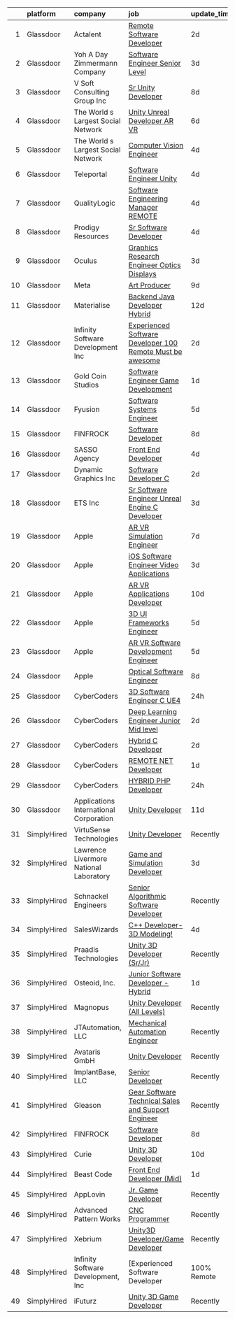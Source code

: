 

|    | platform    | company                                | job                                                                                                                                                                                                                                                                                                                                                                                                                                                                                                                                                                                                                                                                                                                                                                                                                                                                                                                                                                                                                                                                                                                                                                                                                                                                                                                                                                                                                                                                                | update_time   | location                |
|---:|:------------|:---------------------------------------|:-----------------------------------------------------------------------------------------------------------------------------------------------------------------------------------------------------------------------------------------------------------------------------------------------------------------------------------------------------------------------------------------------------------------------------------------------------------------------------------------------------------------------------------------------------------------------------------------------------------------------------------------------------------------------------------------------------------------------------------------------------------------------------------------------------------------------------------------------------------------------------------------------------------------------------------------------------------------------------------------------------------------------------------------------------------------------------------------------------------------------------------------------------------------------------------------------------------------------------------------------------------------------------------------------------------------------------------------------------------------------------------------------------------------------------------------------------------------------------------|:--------------|:------------------------|
|  1 | Glassdoor   | Actalent                               | [Remote Software Developer](https://www.glassdoor.com/partner/jobListing.htm?pos=124&ao=1110586&s=58&guid=00000182bf3022d394351c46015c88cc&src=GD_JOB_AD&t=SR&vt=w&ea=1&cs=1_bae31cdc&cb=1661064979525&jobListingId=1008079572142&cpc=F4EED0218A761C36&jrtk=3-0-1gavj08o8kugr801-1gavj08or23j4000-ab7727b7106da0fb--6NYlbfkN0ChYVx_I3yfZ_JDY3EFoivtqvi_stwnZ_kRt8Dowt_l_d1ydueao4NE-oUleRJ4yhgiyVfrKLhoFKI2RY88HKJwsyk14-QhW44bBdIopbFxo259IEKvUbsZtTQIIWEr44VMK43D2pTyj7OGz8nGiaPGjwz7T9xzSOn265x-kWPYvKPTLremmPR-N-3XGxS8ICZVXL2kESuwuFdZS6CGmmcGosVd8ljuid7ZEKf8POACRtXdGtNf1GaYOqUiMQDwm-S7QiIZFMBZh9Q05cEDELKoti9TyGqW4O86V_2TzCnArDYzrLGvEUGbMYGPglU52ia3PEm3lYmA7OfNis9-Wfa7ujJXIeLvKLOZmEizjiAmb3UWwBGsXATo0nHeJpMfp9tOba0-EDuCfFPm_LNek19Ty2kKGjYroPsAGhvyyhOMFohkjckQgP2J8GZ1cdmKoz9WGzC51dwnW4VHHy4tRFR3EYr_dVI2-z8EVyOv5B93JThcq3TGDGIlTpxigXTqoEupruw8PVm62nh943jWmdDN1PUr7ak5Q40DE5omhlbVGUUTkSsjtlkAezChHwc-FaCvsZR417Df7g8UxlT6naGO4fsIGzarzOGvHJkeFCN1BsIn0sVU53UBot1jVrEznilNJH2-LxaP9Q59xIPQQjcjft5noH58GOyV5fj3MEedZumQ3FZ3bYS7lmGmxB-Jhd5yYcW473CAZIHd28_LbP9BhF0wyH4WZdorCdzfpC5M8sPvssNCYPLTHYI1v1uEVYSzA4tg0YrazGzfPdEkwCjlByJBM_miXki30GKJc0O7K_KDjZkWclb3vQOOcIe_XKN6RpA73J9bH8q-WABj6DEq9-vrtxBoyM0-60sBXyr6pBXuuM_oDGni7YcLle8CiBijjdURQ3S8vBYG9mfTm9BVxeg2ABzedfXLwPJvircSZRIRCwPnRz0c-u9r1dq2FQBxPWNAqms5CQGsWiEy2Pq6UNzzjtRLrB0%3D)                                                                                                                 | 2d            | Arlington, VA           |
|  2 | Glassdoor   | Yoh  A Day   Zimmermann Company        | [Software Engineer   Senior Level](https://www.glassdoor.com/partner/jobListing.htm?pos=130&ao=1110586&s=58&guid=00000182bf3022d394351c46015c88cc&src=GD_JOB_AD&t=SR&vt=w&ea=1&cs=1_8b71a4e0&cb=1661064979525&jobListingId=1008076404133&cpc=BAB9AA3F436D8911&jrtk=3-0-1gavj08o8kugr801-1gavj08or23j4000-4efa5519357b4d2e--6NYlbfkN0Ae6Qmv8rNb3d5rEsMPL_plhvilYeiJERi7JqghURwQ9bq2mHgMGRGP2iYP1nqVQ_AjShr3JGn9HkZ6wV7UwSgTzdiuvyjShPUsCCzIJQr04_VzsTtrzDPvPeiQmm0ye1WEOif2S5wcrhVOg-DQppf01PPqD0lypB_pvnQN0lN5_pm7vk7X2FMm49-Z2uzW6cLaGNdEnzxHKOi0xTTCv-yFol-E99yxAy2BTNmxl4EMgnPMijhjpCwFJh3v-xFZ816K_lksmVVYAZHNGLPE3hnDe8sSgVMeR7BVIFnJhJoWUpWIuQi6wQCvy3m55c6MaGNNSNbySN5aaGr4oHyk0c8Yb3JWBkVxcrYCzcKof7lW0JtdRgQY4GELKpJabIAHj4vGwjUk-r1QxaHb2JMrj7JYU_n8H5U8okNT5JaSY0bmRfhIwBmvJTytNA8ck-4Qs66NRz3Q4vbgn-YCPNttRvXP2oturNewIC1nK-EAAkqPIQ%3D%3D)                                                                                                                                                                                                                                                                                                                                                                                                                                                                                                                                                                                                                            | 3d            | San Diego, CA           |
|  3 | Glassdoor   | V Soft Consulting Group  Inc           | [Sr  Unity Developer](https://www.glassdoor.com/partner/jobListing.htm?pos=126&ao=1110586&s=58&guid=00000182bf3022d394351c46015c88cc&src=GD_JOB_AD&t=SR&vt=w&ea=1&cs=1_1a8cc4ec&cb=1661064979525&jobListingId=1008068603998&cpc=334ABAF5D42DC775&jrtk=3-0-1gavj08o8kugr801-1gavj08or23j4000-85917aa00f3f2bf4--6NYlbfkN0D9RE-Si7ybiUgDiZLiiQYmpNk9Vbzm2gLbPAQW_p1zE3jUynzuC9mQeE4jvLF4MlS_eJoYiclQZfDV-8rxK7trz0mZrVCipmJf43BA5vmJuJ51QVrW8c5Pq5asY-JkCxJNrAJGuchCa72LGsh8Ez14KRADh-U9shACdi1d1HxV10TD-5y22u9g1zIQi8Zr6lhTj5OnaeIWCOS7TsggyDr_zYx8fQ6eRqhlvX35IZuk9jaab2jEnyJPA-kbCx56aQ2ah-WXKKgD0fqh7Ocq7-wfF5Fp1UiEGNQAV-TCbblFFS1dZhCamzwzrB7yVMXOnJJc9-C4c1yGJ0huaXh38mbYU8RICdcZwcZESVav389ZFvk_D6bx8Qvu7nM_ja8JwQsgE4-W8v3OUeYWCTTTK6xyE2xG_yjl84gK16WvrcaCy36Jer2cHqBX5VpaEGSU0bBsG-tt0rU7kd8NW8F1I8YZOQw_KNezLPiKs5YKBjYnPRwJqhl6TqxP8zQM4ZmS8TQ%3D)                                                                                                                                                                                                                                                                                                                                                                                                                                                                                                                                                                                                                       | 8d            | Louisville, KY          |
|  4 | Glassdoor   | The World s Largest Social Network     | [Unity Unreal Developer  AR VR ](https://www.glassdoor.com/partner/jobListing.htm?pos=121&ao=1110586&s=58&guid=00000182bf3022d394351c46015c88cc&src=GD_JOB_AD&t=SR&vt=w&ea=1&cs=1_ce764323&cb=1661064979524&jobListingId=1008071050775&cpc=3DB599BF2F4828F0&jrtk=3-0-1gavj08o8kugr801-1gavj08or23j4000-9f5628d9cfebf43d--6NYlbfkN0DSgjPPcnEdvoK3uuxfISLALE6pB1FR7YSHOr_tSg5_QGIhoz_2VqUepdcKLBLI_zSqSDsEJmP93KJyLow8fDRmDK97hPZUxVdRhY-RLzI6mplnG6kSbsrJNsU5J8SjuffQnYSaMvAlm31fMrPRABnGmUCUYZHZPacmbq2u4wbqlNmS-Yw8yCi6JPuhHms2apX4s2j5ZQ29FvFBD4G9bKahaB5MuUUOo5-kS-Rf9i3AphHg_9jl31kWSDLzkEML2WQERGrcgNpJSaXJ4hwp_MApFMUTu4aPwDr_KH8yWk6t1e31btmPtFRKZhpxyCsTHaAoKqcvOqiGkdsFTZ7cc9Sm9M9QoDy8MixaKdi5BzepJPkvotj-hJ2KAKZY4IeWXgYwQR-OqeQvMc8dvqTQD0mz_d5hY8-jySBwkGTTKOQIE3F4aVsroM621WyE9ygLMWIrdTho-fGl6mdMsT3csID7_NJ0-Vygjcq8SMDRF-V-OQVwt8HiHSdFk-4bsagtxy6SfI8BDaR5DGRMJvRgE73ZG5kZZ699pFj7UDucmnv69Qbz89q5W1CaqrTWCdHJUsiA_nY7_2HirnI37eE80KiO)                                                                                                                                                                                                                                                                                                                                                                                                                                                                                                                          | 6d            | Sausalito, CA           |
|  5 | Glassdoor   | The World s Largest Social Network     | [Computer Vision Engineer](https://www.glassdoor.com/partner/jobListing.htm?pos=119&ao=1110586&s=58&guid=00000182bf3022d394351c46015c88cc&src=GD_JOB_AD&t=SR&vt=w&ea=1&cs=1_1d88ebe8&cb=1661064979524&jobListingId=1008075260622&cpc=14D5209370AEC984&jrtk=3-0-1gavj08o8kugr801-1gavj08or23j4000-35c8dcc64f80e154--6NYlbfkN0DSgjPPcnEdvoK3uuxfISLALE6pB1FR7YSHOr_tSg5_QGIhoz_2VqUepdcKLBLI_zT-ByUZ7jUfNzxKmhUpoUNX_46a0P5eSJtFIKqmBxE2EUZWXuXIw_QgpOkukgLUflKYrCxeIMOLksSSMqbnyASmenJYhoRn4pFp-hnkcwA5_yroqHfnV4cYZbdKKkv2xa-x8Zd_QLbO29eGun-aY7LwlDaqc-jPnl3gt1ZgD76cMRYWpsy8DLDQP-zZ_ZmyTUnUPBREOAaUxy0HyhAmQmZ3S6DIbgRlUcrLdc3aKyli-K2UcsXbOrepTBTgdqjlPU--EEb_BD9Vg4b86TX4v7tieDtK7x-ODplK27na8koVK9bNtuZJeG8JKSIEvv-fOkn0173n69MDmSwQ59RiSOKBxNVxKB1XTQDL0vqNbVlmGFS4XqfQ3nYTcris_bMhBW_LuP2fyoGNirUMF_AYUuZ_Nk3eDSukWHQ5Xwgy7AZWh-Vre2OeQRHiDRYOj6ryx2n-_m-l_W_pUF8UKWTIEOma02LZ-3a2fFRfqNNB9ox5K1AOhHTy0eILoSjuKXgE9rk3HiAJv2BvhtW7hUsXAfQ_Z40yt3T-OaU%3D)                                                                                                                                                                                                                                                                                                                                                                                                                                                                                                                  | 4d            | San Diego, CA           |
|  6 | Glassdoor   | Teleportal                             | [Software Engineer   Unity](https://www.glassdoor.com/partner/jobListing.htm?pos=111&ao=1110586&s=58&guid=00000182bf3022d394351c46015c88cc&src=GD_JOB_AD&t=SR&vt=w&ea=1&cs=1_2592fc87&cb=1661064979523&jobListingId=1008075046577&cpc=21001CD36CB5FE0E&jrtk=3-0-1gavj08o8kugr801-1gavj08or23j4000-a2586b8f60e5c255--6NYlbfkN0AntC0C-TCVph3zu4OMPCfnQ-MMa4QglcNogR1ub3Tc_pVtaDijIQNGqjZUjoXo2yKwu64KD8-YtFIR2I8kkqCbL07rpeOqxyEMXIKB1ZwOfsl0Q6IfIhQNenE7zHvKHruNGpl76kDxluITjcBqrRgn64vIx2FQD8vXwu5Xm23Gx3RzCIfCAb9mVGdhDJfdG4FJEMqyv1LF9nPCvaFTSJkcg2TxVVjZOu4AaG-6ldty7K1X-FKN8ZIfzUij2Lmc5hgmeMgvDwj5b3pmcI0GQ8lYSo022Xwgg9ZyvIC96ZJYc-diA8miMKYD_NYyyHD25d6jpVLb4zkgqp2LVbAXH2cP-H7knLprnPsy-s4esGcZW8k8YlF-MBlSVLNX-wC6qWz21fbdDXv6x0jG39TaQspMQc4pYX969uOscgm3NVId_u7zPTNRhXgQmv9Y02AmRsfVcCY1d29__RmYiOZ-XWXn4Bo4MXfnsc6dtBFdprO5CYq8ef0qjRhO5cw9vLzAcSUa8L4OXgu-3g%3D%3D)                                                                                                                                                                                                                                                                                                                                                                                                                                                                                                                                                                                                   | 4d            | Culver City, CA         |
|  7 | Glassdoor   | QualityLogic                           | [Software Engineering Manager REMOTE](https://www.glassdoor.com/partner/jobListing.htm?pos=109&ao=1110586&s=58&guid=00000182bf3022d394351c46015c88cc&src=GD_JOB_AD&t=SR&vt=w&ea=1&cs=1_0b0db0cc&cb=1661064979522&jobListingId=1008073824667&cpc=10100C7693495614&jrtk=3-0-1gavj08o8kugr801-1gavj08or23j4000-795e608e30adb745--6NYlbfkN0BfCVyGhJxQhQGQE8P30JU6-n5_jcSKbz7MAfWG2cdpnhs4LI7VSGEDl4AuAd2u1ba6yxZBg-MnV4VG0Z-YyW9bFB6tUFEAG8aWiq49re7C8bR3kt3W526vugmjUzwtbf_wr5SxVZ0aPVGe_7hyTO7C_q_CPaWjtRtZTVfGj6cM_83jEF1o8GGf9CJakkdWCiwFdE9wnjNrvNhfTUACByMBHq-QqPGQwPfFiN9_H4VueqXCBIY3LCQI7r3GQAO6yNOUKaUmRmk79uIA6yFDJioskeXY5KA4lWVKm1fPrkFy0wXMaIgW7HKLGozIbUpE_m3hkfT1KaE_O9VY2oc5Pr2nqD2atyAFV6ZSjErGhu1Rt7iKu3vTo5RedMpKtnU4dctl4Pn-230Lumt_EdnREsH8u0XhEkg20i04wR5mf7o9HvVDH6Yg16Wk1zzclw_5rdZg9ZgrnS6pAyuaN4to1JuH-WsckvAki3SAVXHG16mZcM1MAFlr7D-LLNfsEIIXC5Bjp9U6J3KfNOXlWJpqWy6W)                                                                                                                                                                                                                                                                                                                                                                                                                                                                                                                                                                                     | 4d            | Remote                  |
|  8 | Glassdoor   | Prodigy Resources                      | [Sr  Software Developer](https://www.glassdoor.com/partner/jobListing.htm?pos=107&ao=1110586&s=58&guid=00000182bf3022d394351c46015c88cc&src=GD_JOB_AD&t=SR&vt=w&ea=1&cs=1_b4af7732&cb=1661064979522&jobListingId=1008073502263&cpc=55FC80EBF760BBE8&jrtk=3-0-1gavj08o8kugr801-1gavj08or23j4000-404555c049bc27ec--6NYlbfkN0A2ztIwgPcC5sUL1oQzLFCSvVVkIkslVOnYdQ0mpSfPA6NpMWu6Kno4nnrYB-fWKcufpT5xOxPe2qCsSX5um4scelRw14WwX33UYcL6KO34QeC8INwRzUAPtwFkNlVpOdX4f4P1DQp2fZ-UJ251JBajJ815MIKFs7XVquBdwSk1fsH67WzqITEoiy4zNby8cns9lUPpSa-21M1u2Jb0I7tHwVES9gKiqcSw2UjZdlCt5JUGl-8SND-7PRsXJsX94ByncrQ5uFmWyfql1H0LiOzmFrSC9eV_KyYfMXezli7dy1npy3QNowxVPZtv4-brJqox_XowLzP12_sub4q4F_TFHwYBbsW5QfHcawh7flVHIYGLU8qg7R7DeYtYFFSXADzIbhu7lXAzpxfQY_ClH1pUqq8yfFVnrRO5NWkrf5pCLMfV9HhQrShEBXdV8ia43avWoFLWW16_p_iFWjjEjiztHMToli7PCvWa36Ej1MNbngX6011UC8OxQVIaTmaFRsWbDT1jVA6j1Q%3D%3D)                                                                                                                                                                                                                                                                                                                                                                                                                                                                                                                                                                                                      | 4d            | Remote                  |
|  9 | Glassdoor   | Oculus                                 | [Graphics Research Engineer   Optics   Displays](https://www.glassdoor.com/partner/jobListing.htm?pos=116&ao=1110586&s=58&guid=00000182bf3022d394351c46015c88cc&src=GD_JOB_AD&t=SR&vt=w&cs=1_d6839c4f&cb=1661064979523&jobListingId=1008077457927&cpc=C891152315FA1AD8&jrtk=3-0-1gavj08o8kugr801-1gavj08or23j4000-ef44fb719727a8bc--6NYlbfkN0DYl4UJW4r1Vl7FEn6T9F-rD9lpC-0oMJVSiWjK_MGUd8e8cHXcpv6KPyjLHZEfqkXGgj9g3yMP8WBskLw8Z33akGOFyRhnVvFUcab6l4hdzH_rbNwh_JgEQd7Civ74f2U5AHnFCbn-WchGtEeP2VCWodfz_h3UWLVa38femHmi7XXVvL8zU76LUIBe236O9d6Q61IIbkKHA60fzVE-9XipgqptjbxSNpcTUwk8zR2HWBSQIuDSRNrR1pAl_KkYOjtyYdBmp1wgCfonCz82eRXkAPbj2qF1H8y2JdImstYUOeDHZ0vg2J6AZb5rQBagOPTE6YpbgertA-5VD7BtagtezZTVOqHlIUuNQS7yin_Y-NuBxLYlaxXZwos78LqM3d1wgeQpwxW8pPMS1n7fIgDY4Eyz3Rx5AWuM-MGgNpLEW1abwWGFK96XHkmtnlsFjnSr4Tzse5TnOs0w8I21wtdOUQrvLRjGn8qYtsaPG07r-dflfg0dCeLcUzTl_TTaQn9mADtyrhenJBaUyLE3tAMna0zBTeC1VP2bZk9J99-SIzMvGKOz5r8qLizte_c0mIp6SuOW-qqQed8PATRzI8hBQXMOKJhpGmKjki7ocNrxu4i-YqDR-2WCpQD53YBZdlYv53vd6gOG8QqDSFEyxnf9NShTQ7aqCf5xDvauRcnKuAF89cjxpDARg1lRX_uLizcQ2dsuL5UvpyVIHiD2ZNYG5QFbKz6e-dVTTXzt6xZ-VKFcecP-Jhtu-XBY9kF5wQb-HrBth4nFyvcdokD0L-5D3T71XnzRD5gXtyt6BSN5IF50YS8YYV747Ls6NpxqahspD0cYzDPy0lFbN5qSgd5WeBlJJ8lIl_iJIMHqZuGqGl3U6fC9fD0pYC4S1UW7Q16viU1rn8jwgxOrh8mS6AErg8V5x-bmt2mikspO_chS4-hWMjB4HKomVow2Gygq4XzNKXc3TJde_bLd3Wzpx_5edhhdzNP9vrpyAipDHsbAojBC8WQw5vcS6coMjaJsVK7MAOn9iBYrEPRj8iX28SDumGTa_wKyCIfdpJNj8O_umJ6987ymdHILQzq5p9bf-vA%3D) | 3d            | Burlingame, CA          |
| 10 | Glassdoor   | Meta                                   | [Art Producer](https://www.glassdoor.com/partner/jobListing.htm?pos=114&ao=1110586&s=58&guid=00000182bf3022d394351c46015c88cc&src=GD_JOB_AD&t=SR&vt=w&cs=1_a741a637&cb=1661064979523&jobListingId=1008066993499&cpc=C891152315FA1AD8&jrtk=3-0-1gavj08o8kugr801-1gavj08or23j4000-5293d12ed70ecd43--6NYlbfkN0DYl4UJW4r1Vl7FEn6T9F-rD9lpC-0oMJVSiWjK_MGUd8e8cHXcpv6KPyjLHZEfqkUe-DEG5DLncYtxj5Ng2P1MdxZ6we5-b-TxXXxT4p3WfuMOS6eeo2YYiu3Ya7-YBN8W9Vb8XxYk-hurzohN33Mfeiwcm9KoinKFNpS_ywbpJrmciguyW-2E5ACJSwZacq3SCzRNbeuqEza3uxKfyDYzxZJlvv1RT4HkdWWeDQQW-2MwrYgVX7YcCCBLFw6fh5qXpj6VrbEHGDgYexJ4WczqjIBFNJ_ORMkfkHPfihq-_pcLA9Pl3xkPN6uwdTHXUwoPn3ijX8TJt9iNtMhGvKpay-WDa4POSei_QlfaxY14hJXBmvnaWrw5N864Y-GOONZhk3KG6eKHir8QMu8bp_mNbd5NmrTaFV1w4gQ_BD3x7x6nm198m1TPpXTBqAg0xe_-CyOPGbuccX-l6e4u2iEm7IkZ6_-K-pVl9350Y2JJuijycd7kJMjYsb_6rphPNnrBMaRptN5WJTW37hV7P5eXjvfm9x1olw-qG1HyDPtBBpf1hxKXpZB8Y_CFyV90cRfKiolqq9yupmDipiH-yeYLrg9yJcgeK0i_CQYZX2WoORJ00wofofsPECNUBD9-W2H0XFqysQwgoPmlZBlOxfmmTnl7xIoPl3tv7tE-bPkqMuKlgINx__4c23wQM1gjIxlpOB2KeulNkKOL2WnjXlXcE8vC1nhBqkJ1nIU7amDbVY_jMNvAcbJqzL5QhZFR6_MRhkLnKIbHVMaghXKLruraVwFhb7wda8cg9rck3-0rz9h7nGOHUYi5epV9KCzoiDlrgiAoP1RABUtGNZNbwVISn8Jmhfg_-qXywLqXuj70ImA3bkVxVZpwMzdC7wKMCNH3B_K4trSfbQnFEUlv7T515o-vQEz3U5zKR2Vzly-57mlE0_CWqYEFWKgqAGZDgoLZilI8JETOd5OVndyKjnDxs8DK6kgk1xxK1srSs4EO9KSznKmNFci5CbFwf9UY2RgliFPcTa1KB-BoUEkI1_sR8D7Vn5zU_U4pJUHMasyKWGPHbh8IzVb8LXqG5akyVow%3D)                                   | 9d            | Remote                  |
| 11 | Glassdoor   | Materialise                            | [Backend Java Developer  Hybrid ](https://www.glassdoor.com/partner/jobListing.htm?pos=110&ao=1110586&s=58&guid=00000182bf3022d394351c46015c88cc&src=GD_JOB_AD&t=SR&vt=w&ea=1&cs=1_2dd3cf57&cb=1661064979523&jobListingId=1008060191035&cpc=9C4F014304452074&jrtk=3-0-1gavj08o8kugr801-1gavj08or23j4000-25a555be29c04fc0--6NYlbfkN0BL1DyQYBK1tHwoBciZhChALBxjrhsy8rFgUIA85pUFUSZki7QCCX0KJLaFpFJ2Q23d91XYlj3wSTqJgMzCAA4R0q02pi8EZthuGaOE98cAatQatR9sEcZS6OEIBuRB-qqoBo3FaljF8vNVaSGmj2GUhqBdRbuuyCHTZBvYckBZ2Xj1RaHOlSI1rmRD1jeJOP59ijSfHHNvqtQ5GqN7DD3kpuZd9R30kCucJWnuGKR74Q8U6RMZLsthafr6vD2zBSCLP-0C0EGso9CV11FbJU3dky6CajJxCdkvpL5x834sB8cSITE5LtkNZ3FDjw17egjO_Cb0WZnOcCBLou7Ft0dalie7VuSrqg_WNSieVaVDll3EmIZRwEPsKlcb7NBXDR1iP7W16zto_J2FE-dzxW0g1oEwZS_TR_1Xv-SvB_ZanqBcPBmHezTPSgOyE148HPodDShT1GDBiTb8R3tVUfocYsyYZ8DuYOjNOX00L9UMPSGX07KoL8iNV3piZSf4iNtEhecSaIleAg%3D%3D)                                                                                                                                                                                                                                                                                                                                                                                                                                                                                                                                                                                             | 12d           | Princeton, NJ           |
| 12 | Glassdoor   | Infinity Software Development  Inc     | [Experienced Software Developer 100  Remote Must be awesome ](https://www.glassdoor.com/partner/jobListing.htm?pos=105&ao=1110586&s=58&guid=00000182bf3022d394351c46015c88cc&src=GD_JOB_AD&t=SR&vt=w&ea=1&cs=1_09760502&cb=1661064979521&jobListingId=1008079232744&cpc=1D891ED3EFC3904E&jrtk=3-0-1gavj08o8kugr801-1gavj08or23j4000-5fa40adff6193c64--6NYlbfkN0DXKDYI_yepg0NlIxbNRNpLYk6-xAUlLi5O8UrMeMQSh3Wq0t981edbYyW-ZNcQ8xfYh9O3z8enyTWWts7VBMJzpcJekup1b0uObU-NA2xYn_v7-vK8i9qGdN0yqfZMEH-Ys10XEfjrK5LGNlPRXjzIlRk5tCPSNSzxPnoc4a0j6XCGLA278iGM2edNSFKuSdM_biT9ERPKYi70Ndhc28zDe1cIrKYcMhbsCyUtNanEAvW0XzrGcew-l4S1fYRaVPU12ai8QY2VnL2Ez9rdfSBypI4ZV3VHnicDiOoRiPAfDFG_0nUiHwkm42frxD3JGpnB0Cki3R5pvZfkGWBD6hZPi2e503bfKEug-AK3WrZUMsrYNdAeeaqnWIwSOKd4xYGYe2iA3pNqLQwd_UWFH1avgZ3AvUrORXMlNlqHverZCHWH0byU97wOr5uQodjxvM6OY7PMHdOd1F6RJsGZYYv85ACQ7UyT6ytLn7EAvG1DcTiFhkVAL2wW_PwpOPET0nonjgT1ZiZDuA%3D%3D)                                                                                                                                                                                                                                                                                                                                                                                                                                                                                                                                                                 | 2d            | Remote                  |
| 13 | Glassdoor   | Gold Coin Studios                      | [Software Engineer   Game Development](https://www.glassdoor.com/partner/jobListing.htm?pos=106&ao=1110586&s=58&guid=00000182bf3022d394351c46015c88cc&src=GD_JOB_AD&t=SR&vt=w&ea=1&cs=1_90a2b3c6&cb=1661064979521&jobListingId=1008081794820&cpc=67D5E609A3B8C355&jrtk=3-0-1gavj08o8kugr801-1gavj08or23j4000-c3add2d81f778701--6NYlbfkN0ACu_hgM4mYOpGjE6TXudS1eLEYdlotK5aSiNrSIRlNjkkh_z-L-is4YmSHzw4gYB8qtBQ4LLi2AOepvIr4wHWBTD5mVJAkMV9CtW-lItY6sc7I1gJ9f-McM4d0c8vWNmv97wWUB8oe2deFet6sp7njb9aLIbz2P0SRRyWea22VaU5J2NoHccQSvwbKhbs0ok8mTYN4628f9XJtUCVkKIVKVD4RDWlTcVaCQwKWSYVuRnsR3QFKNGt3wxXo4Lb0cySmrO4FO-1T3uC4OXXH05zxpVupEWQVArsyAkNMIpuNeBndaM_d5C917rYW8ygeghGThrIiYA4i0utVYA8OmSbj4t7Uy-MPBjjJKSV5wBe5-84rY5TfrbEu3G3hTQ1xKweW6ACPDM1gF4_1CxaocBT_lxmyfTI6jbWjjDMn-hYxgtmsvQJiZfG8b2kM3A2nrTVRRJ5gb0BG8L2qaRMBFLI4D_RzQhZMXu42fldJ96NwDql7A5kUjn-iIzZg3eVUoJig2OC6KZLajw%3D%3D)                                                                                                                                                                                                                                                                                                                                                                                                                                                                                                                                                                                        | 1d            | Reno, NV                |
| 14 | Glassdoor   | Fyusion                                | [Software Systems Engineer](https://www.glassdoor.com/partner/jobListing.htm?pos=103&ao=1110586&s=58&guid=00000182bf3022d394351c46015c88cc&src=GD_JOB_AD&t=SR&vt=w&ea=1&cs=1_63084ace&cb=1661064979521&jobListingId=1008071915846&cpc=0AD9CBC11EB69ADD&jrtk=3-0-1gavj08o8kugr801-1gavj08or23j4000-48f2af892763c95b--6NYlbfkN0Csp2FiL39GNDK73G_P0QPFfpF5BZ9v6YHigctqHQ2M13e0PZR75kkz_4IhkFSftQ4reePSzqe3GJ8jirgFVa9wK2RF4ChlL7u0wJIsoRwJMl0CvF2395U0DCPdSyhyedED1AHsGxi2SGR-xCbYqaqPjJf2H-AIY6Ackim0peh-ke9Ob_nuwX2Pbioe1YUDV6bwz2qOIEgMAja-vFXwd_DEvmk7eGrGQdVwPtPrOCl0flENH-KNtD4-q42jewrny6qBo03pMmf9G9M6eC29vx1IU273fNkTs42H2OyeDznVwFPKs_w1dc-waJOXNLNcniN2hY1J5HnJDC3JWcw724ZtUJcdqei7t8WtbAjHu9PibEaD1xqr9xVMTaG3ycFX5B_RcuAl-sN31tIKAWs4_F0PXSmL4f_OC5vE1pb3up49jm3aM2_blfNzDY-X9xChN-Toha1aOkNapjPa8_RNkBsni7JidwDlhh_2Dbz71inG26Qkrx_H4Z4CdKNWQ6fiVMDJ5C5NTNdV1Q%3D%3D)                                                                                                                                                                                                                                                                                                                                                                                                                                                                                                                                                                                                   | 5d            | San Francisco, CA       |
| 15 | Glassdoor   | FINFROCK                               | [Software Developer](https://www.glassdoor.com/partner/jobListing.htm?pos=101&ao=1110586&s=58&guid=00000182bf3022d394351c46015c88cc&src=GD_JOB_AD&t=SR&vt=w&ea=1&cs=1_14859162&cb=1661064979521&jobListingId=1008068417466&cpc=7C4254ED5020F855&jrtk=3-0-1gavj08o8kugr801-1gavj08or23j4000-0910969e98328d17--6NYlbfkN0C3s6SQssVyjM0TBjXC5cY90NsFTu6k7iXDnyh6Xjam_XRXsCqThxlI8Cv2kIeznDBVQkBy_bmiackllL0mRxdBja76WxcV4k0SMYXzPpY3I0Y9vO5UVWnOzXjsNhbr3YMQ8ZRQNHOx5CpdRCSLRySE4x9ZfNjbHoeUaNwQavKyee8wxD_nMTHJLcjP25jHiIixM3D4CMbfiS5GnRfWQB9o-pB1z8vbpOVyFXFTEC3yySjrVOa_1WOOE-BJSvVATdbNzUZ_cL705bcm7JVFjPTjronrJwgsnGgvtjeby51sd5mNp3YHo-i6ZV8glIr9-a2rf9_kTzSMhRTSvjkVo6F7WqW-TzdfiZsQXq9sbtXAp1B7GtRsaQLCF-s-Ymhj9cP8syLQ7syjto-aiRuWiWse8ve4IffkoZkf9FgJqxUM0t3OgNvuo_uuPX1zesoccpTUuF0YdmgLyKOE6CGYzATfc7C7-2tpNg2I4qeOMaUxo9s7zaXoNILm-v_UyfmF1Mk%3D)                                                                                                                                                                                                                                                                                                                                                                                                                                                                                                                                                                                                                        | 8d            | Apopka, FL              |
| 16 | Glassdoor   | SASSO Agency                           | [Front End Developer](https://www.glassdoor.com/partner/jobListing.htm?pos=108&ao=1110586&s=58&guid=00000182bf3022d394351c46015c88cc&src=GD_JOB_AD&t=SR&vt=w&cs=1_9625c5c7&cb=1661064979522&jobListingId=1008073896575&cpc=C4A69CCDBB3B9599&jrtk=3-0-1gavj08o8kugr801-1gavj08or23j4000-34292c2698b34dd7--6NYlbfkN0C_Trxy-ZqughH1JRyqNjrElYiQGaKhfd0eYY4e43qsGRNGMDs7g8-XKABpk5d_E8GiRUVAa7u4j6c0nPxrK-TWhA8X9OGgURgwMagSesS8d24-UtxDuZIrPQGhD2ufYvdMCfxYXWMgivFasQ_Xg2vDuzawDeJyZqKE3jMpuG8BAUa9ctcT7ji03AVvOHJIm5OUBc2QYJscbzgcPfR7kpyNP77p77yQQdNXITm8nNbH3tnpzM_QLSXYlVBckL3s-WXVuQ1pvU3gKL093iUL-RFo_Ks1tpSyVT2smEVRPZ8QnhpISIwtiMmj4ctXYqkwr0xHbM7QQbeWiUjdyXPncf8zgHiVy5_iF9WnSOi9muQhO3UpOOXWSlaKDNdnduJSs0QXrazo_x5sBzJZ06RlKu1Hz8aCdZS2oBIGb0CsHr2R1q7IpbTN1QIDUZYWc6ensQfFmTNIYVZjY07ZQ23p8ZaudyS17gOMIFpW228evBL_E4O_zSiDRia1ff1BXQJ0PeAvMJhqQYHAnQ%3D%3D)                                                                                                                                                                                                                                                                                                                                                                                                                                                                                                                                                                                                              | 4d            | Remote                  |
| 17 | Glassdoor   | Dynamic Graphics  Inc                  | [Software Developer C  ](https://www.glassdoor.com/partner/jobListing.htm?pos=104&ao=1110586&s=58&guid=00000182bf3022d394351c46015c88cc&src=GD_JOB_AD&t=SR&vt=w&ea=1&cs=1_df9ca6bd&cb=1661064979521&jobListingId=1008078606604&cpc=5FEB1BEB8E14EF52&jrtk=3-0-1gavj08o8kugr801-1gavj08or23j4000-cd8dcf9ddabd91e3--6NYlbfkN0C2SVAOpOeIWQkPp9EeCSLxTLheLRty2uanDx8E9nXZ3ugs5iy68cHFy998k-4O54xf_i3ccf05BMCd7rMYUhOjTJp_7Qwj2scAgnywGroQEARVEBTqbiDxz2nuyth-NoAdXFrnDMGWXdqq0EePdUqN-LYed1fpBdUtEsrKVxWWDS0ylLF_t80tfPeHruVBQcMY9Xn1rJwvGSwKwm0oeOXO-WvihUQlSH4b1ZnDTZp2N4QgRfMoxXrz-x3GGM1AYWOeu0EmmSbBkLJr6JdkXOoWsX9BB99feIRiTvWozHiCJ6FFGPyHYTz3q2uDl7DQgid4ikckVSyrIKChyxG6SJsKBP4305ucDXk_GBj7n7AgFfdLQKEt7rvTVb4BdlXowsqxNGpeudHOQ6LhSMC50__zuDlGriWeooKf0ODWBrjT6zxjZeNYKb_AyfToNBXLidj7DtMayQEAbcWiSBoDgfI3cx7AIKS3FFtN5C2adZyeO27Lo9_Xvo3yjioZNAA0jFo%3D)                                                                                                                                                                                                                                                                                                                                                                                                                                                                                                                                                                                                                    | 2d            | Remote                  |
| 18 | Glassdoor   | ETS  Inc                               | [Sr  Software Engineer   Unreal Engine   C   Developer](https://www.glassdoor.com/partner/jobListing.htm?pos=112&ao=1110586&s=58&guid=00000182bf3022d394351c46015c88cc&src=GD_JOB_AD&t=SR&vt=w&ea=1&cs=1_9acd8cdc&cb=1661064979523&jobListingId=1008076526481&cpc=5B877AD962FD223B&jrtk=3-0-1gavj08o8kugr801-1gavj08or23j4000-bbf0eb7b3e9377e3--6NYlbfkN0CdNy9g2aZANdx64tcJyvWC4Dh9hlXtf0GcMh6TvyMiE6AIPqQPqecK_sZn2J-LffgSo7ctgry6v4dXyDHO80Qn1FJ58EOyEHMZxqQarSSQnF9REy9be9Z4Olizzju9BIDTX8b2W8Ho2K5yQIjVIKBFfJXWJmZt2U0lXPTcHHt7qDqZDtEZqVLW3CfABCpQ2zq6n_XK0Z6oyzdLes7L6QUqdad4_IYFhl357kjh7b6HjUKaCzc-sx3SiJoSvWxlUpqiwZepUQ-miOv0KsW3czqaSmgcCjt6d3MW1X0hAQKDhHcIhmwfi9sDx_b3fXnYD3503Su5L5gDmakGA7uXTSo48i-qtjnHFqLprQpPyzjoRjNiDOq2P1-0LOfpAhVX6mYo-yeOKvjA0jeaHR3KOugOM0fG60UJz0fo6cAMnD_x5-U-On0E2C3ISmMg1KeXILgqH7KEwaXSFDCofW-lP-NvAIuGEkShWa-bwdQAWFw02ffGUVqNGg_zYhQHhDWylirQIICsseudgNlk3HCGj4Di6xTkPj8FO1DaDMHo1RezscVuoJdMAnAx)                                                                                                                                                                                                                                                                                                                                                                                                                                                                                                                                   | 3d            | Plano, TX               |
| 19 | Glassdoor   | Apple                                  | [AR VR Simulation Engineer](https://www.glassdoor.com/partner/jobListing.htm?pos=115&ao=1110586&s=58&guid=00000182bf3022d394351c46015c88cc&src=GD_JOB_AD&t=SR&vt=w&cs=1_969f345e&cb=1661064979523&jobListingId=1008069556235&cpc=3BA4CE39D5B5DEF5&jrtk=3-0-1gavj08o8kugr801-1gavj08or23j4000-2a2d5f88512afb09--6NYlbfkN0BvKrLyj5gPmtZO9T8euul8TCxuuKNOtzRJOomxnwSEodTz2Bc-sPZl29JElYHfcoRyptQvj7xlksNjqFc_MgW3HIux-PsLXem7ql2HF_xgIll4e1mk-IPxHxAs_jjXKT9jGLRMvFBEvhATFgYDoAgbUDYXXoTYXaQrnf0pqUSl1BBAv-dUerrURCJ9Wd9ojSLPXPZzcBcItSrakuRYhXcmZEqw3xJRvoyQbfLxurAi047CKi4-9xHuHNsBgjCqHEZkakrlD5n3pwqQaSQiEX4nKGUYT4LZ2KTG96rM8H_03R7kUw4d7MFRlFk-lmgggjZHTSvjK4YsUcbEeAXu2tfdQHQWk1wdO1camef_fWd77hQwD1_iv3UtdKMCMH9-D8HvxTn52e6o74j2Pag1nHRkmlnpQtcH7xN92ObHfIxSbtO7Zr28ScuK1T-Fem9VUv7G2cz9-PMCTN5zenkkWLZLWLr44b5zlHrhmGDTp0xCB5bhy8iiohlsLNpYxCm5hUpB_f997L58FMosgjFNVOkEeFkMrNCjPqqhVE62bHXztHOoWChO9fQ0vxcvA2pZuT6UYS-Mb9KcFZtWH8YaKNFxhCNn_5bw5aqsLvtwSgMhB8tF9QASNwpgIAj9gHsJ89zkzdoJCFbgUTympRccRjNLVrWBMPx3ajpq1HMNAsQqP1CWAfTThJqYAQb8F_zeNsSgDAdWtUnGr8blCHNCNXUVBwSCwzxch4zDcK3KpZReVtgArxg26FyDOewRHA5kz40MdVXYC_-ViKN4vK3k2-w6HtL6eM5vpzOywyuuQ2q6lYvZRVGlS-obcXpEqarfPB6XDT8wpGi3h_bgUuZC_GwaqqdrwV95PwnquHznT-geT0wvLbrxK1eOqlQlZbU5uwB3-TA7picEARRcGwAO35G2w2aexy8ZCFrL5sb48nFNw1VVzAXwm3qb4zYSrn2Q55Z4BW8mQvPaNw%3D%3D)                                                                                                                                        | 7d            | Culver City, CA         |
| 20 | Glassdoor   | Apple                                  | [iOS Software Engineer  Video Applications](https://www.glassdoor.com/partner/jobListing.htm?pos=123&ao=1110586&s=58&guid=00000182bf3022d394351c46015c88cc&src=GD_JOB_AD&t=SR&vt=w&cs=1_b1108aa3&cb=1661064979524&jobListingId=1008075558259&cpc=8795CF9063CD573D&jrtk=3-0-1gavj08o8kugr801-1gavj08or23j4000-a2e3deb867ce17be--6NYlbfkN0BvKrLyj5gPmtZO9T8euul8TCxuuKNOtzRJOomxnwSEodTz2Bc-sPZlFpP0h5lDivpaTgOkL_1ZG13RpS-xWPcWsRlAnn89Q8br6pJO8t9TK4mIFg8QD4ylwyFaqtHr3AbgHX0vaDssk6OqTlDxFwp5JNpcjK2L737KyuKPxwqOqcVEZHI38uJtBhuQqSoYCu8IiO7gm6mq0Hk6JWnUxW4PXGSVVYtexTG_V5jtNGFl-X58NTMDR58skmdZxHm4lkcFjnFVezZCokV3ty69hJuhhfBzFJwgdEr_xOup1wNSR02i4xd1KI1MKVNHQVyP5e-g9vgJHZdp0mvx2HlgJTtpLU1VT0UmH9Rg_IXZtZnoyPoIiI_JxBY1X9ylVSY8FqamqbU3Cy9ityz7CDVjS-C2VdusUY0MMJ30PUQgpNJEEFhQaU6r1kLDzitFHinFbxO18XEqhPqQFpy-zNpjsalv0Ek8eLbZ33kch6IGfi9G2mlEP37BsEi8X8BzgrOK8M76fkri3Ltvp4rncV87gcyi-_BTecbIKHjiVyBzAiJi8ivOH-tk5nncwBB3dBnvWdnHQWCaHa6H8sDmEB6O_ilhopyWk7TWiWqUViuJhvgngzcSt42tjGI10_jMNB4PWWJeKiie5Hc7vASNzymUfNvq9IXL12_EZbwVIUYDHMsMAP9FdHc8peWQlXU3Fu79v4ooq6FrDjYZexrecbrZChY3E_IGOkqQQq9i2tEjNk2GD5tLBU-hfIbhmSNqhl3Gz62IsJpUpro54lOjxI_N_UW9ok-YEs6vEYVCNGHraJL_N1AB5FCJlPsvsWj4uEGPhLHR7hE8W2_j0colkU83AUsPOf1Ofx4_X2D8K417UAmVI9G36GVUU0XOTLFNUrzAdU4J4C46Boq3YPa61RTvWAvfIfNFkjehDpUwyoKNMdBIOza8UHvV5hlsGemudsv98Xi2iR3Z4_iPUORcbZPIgqq7iy3i2NOii78%3D)                                                                                                      | 3d            | New York, NY            |
| 21 | Glassdoor   | Apple                                  | [AR VR Applications Developer](https://www.glassdoor.com/partner/jobListing.htm?pos=120&ao=1110586&s=58&guid=00000182bf3022d394351c46015c88cc&src=GD_JOB_AD&t=SR&vt=w&cs=1_4e6d0b31&cb=1661064979524&jobListingId=1008064548798&cpc=F41FEAB56D215062&jrtk=3-0-1gavj08o8kugr801-1gavj08or23j4000-5b18afaa85b6f89c--6NYlbfkN0BvKrLyj5gPmtZO9T8euul8TCxuuKNOtzRJOomxnwSEodTz2Bc-sPZlbtkML8D-m4oxb_hpOtMKg-ZWAJOl8Gt0osaIcQnV1Vxg6fD3dWLJ_HF7jZsKhKZ-5fAeIli_bHF2Z_f6m9oie3yysZsUZa-WVwUykagV7lo4oQuDqlIsPdBxSb3xWJt9nYWHg--1lPdvZtl6BEmDHcf_ckY3SYcPqz60_fUQigGxp0zy-LuEBMWjgdAS1eg_UBGlhSMayjeYn96YcVN-AE-CCG2oM-wx4MSUuKAg0_yLUjK857ugW-Rn6Cvj1zaha0hv7istt-CKvWdwcPsCWyDkz2jQjgww9W377u1W_Ip1gZUKLw_l_t90h7VRtslkrLTAKUE0LiapE_BZ009myUnCtdogpv7fe_zcem31fL4CGHeA6TdHFi9gmhBja8WQE-WLU5MMRp82f9v76p3AX1e-XZ83K357IKwhqg-9_n6fvpMukn2uTs4N7quT__9hpSvU38xonyGcSrjvW5z9kVlCrAspsdQwUWn0-B3iVil6wWfyYR3YAO-ER4rpKED-3lzt5ccIKm6sMv-ZY7fqyl0c1XoqBC1bp_EEP1Z-AV-oO9IUtbFMdI7wm188aJgG8E143ZoT7xD9delD8QQqr2pB9-HYBSBmuhAldvA2gM__RzoVwEnT2vRWGIdlORwIm0zgArT2p_W_Hwuz9jJ1SRaVY-1PWZKMAMi4CN01d_gWosVrU3Mftk3a3ICaTdYSM_AYj7pduT4TV03OldQqmaGtbI47wJDQ1G234OEXYJjLSAi__Mr8T9hOPR6nllKZ0L8z3cJPMh_5bB-7ZOX2wd_5WQBvRhv95EYvd5yfKxxxlZKrtawEoFFivNW5M7OtjbIk45Cj1Gg3Fqy5JQoo-qbendix9vx9AoY9tQtBFQlELa8wG0a6nPcDpxIL0qYTij2CwtUWuTIef6qMaXrOhA%3D%3D)                                                                                                                                     | 10d           | Boulder, CO             |
| 22 | Glassdoor   | Apple                                  | [3D UI Frameworks Engineer](https://www.glassdoor.com/partner/jobListing.htm?pos=113&ao=1110586&s=58&guid=00000182bf3022d394351c46015c88cc&src=GD_JOB_AD&t=SR&vt=w&cs=1_332ac24e&cb=1661064979523&jobListingId=1008072872977&cpc=F41FEAB56D215062&jrtk=3-0-1gavj08o8kugr801-1gavj08or23j4000-49a0a698294376d1--6NYlbfkN0BvKrLyj5gPmtZO9T8euul8TCxuuKNOtzRJOomxnwSEodTz2Bc-sPZlbtkML8D-m4pzgMpahLgxDqPQp9W4kLJToXoDTWfsXG3kYYdBYf4dNUL-7d4N0br_u64IwiEd24PJmMi-fDZwHuAfRIl4MrYq1sWWPZEfohc1M4lIFvC65xfvEKnhNRVYybzpWNhjtxfyXQXunYp8GDzD7WwucMdMe-ifEMO-FoOt4mgUpHFY15QM9C0ntb2IR0WZ35g4rDS-sPWbqXZwGv0nnXbNlbWmQUcNfigPEm6WEvYEzsNEddkWqDcAWLNazRv0psZgYbxUZqkV-vNo8m_Uyc1ZdImloUERkt1wbX2cstLVLc1dJFUJJdz6SZAWFsozzm4TZoYt8wjZPLktMg18PosKBrn8cGNFKoarduVGsDFwhnpjhxCHvVsWQ7MDZPmAPTzpQ9yjVLxXUnHMpFnqw933g5kqgeuPq6558RDDbNFN1IpU_Ayeyd_ji0eKjYk8m9dmPHqv2K_MHpynYu6nqK3p8alGecwmpqQ7B2XlTBUUoWB8W3WOTbHv98iXa-zSSCzlLNzh1iTJLWx7Od0ah71SozANnULNB8T3vtsO78bnXejST8nR1uEsb3Tqz_ce6ohKH3TgCbkz8jO7-gFT2LJlIfVruxFQA1JRVoRvs92HRVqK1rXBk0y8HkO9BuG8JOR2yjQoiR3j74RstCd8qCRVnFzwl-8OU-j6WJpDSVByAeXrVUfHioPMCIPBISpHuIhb4xjhn0lbJ1LB5nss9LbIs8EM1sX5xRxo-sk9jTj044NTW7X5CPv4NgbwXiLG6Exqy90EdF3n_I9Sa27ZbZoUK71_RNt3ZZu3GDH6ALSVceUpngOAuWbrpNE_d5tVyoE-7iWDq4khhH7e5EMrCX6McsVnm6d7mej-9zXkMs6gU9Nrx0RK_w8aTrOhY6ycNJd138wR8IVyhVs6xA%3D%3D)                                                                                                                                        | 5d            | Boulder, CO             |
| 23 | Glassdoor   | Apple                                  | [AR VR Software Development Engineer](https://www.glassdoor.com/partner/jobListing.htm?pos=117&ao=1110586&s=58&guid=00000182bf3022d394351c46015c88cc&src=GD_JOB_AD&t=SR&vt=w&cs=1_87b48171&cb=1661064979524&jobListingId=1008071335102&cpc=3BA4CE39D5B5DEF5&jrtk=3-0-1gavj08o8kugr801-1gavj08or23j4000-ac5a13f0b07378cd--6NYlbfkN0BvKrLyj5gPmtZO9T8euul8TCxuuKNOtzRJOomxnwSEodTz2Bc-sPZl29JElYHfcoQ6KYn1_4iA_ZDHBMxlyVbrLz3cZrEMr1JcaFrGl_XQJtk9yT9CZFrJ8r8908eFQtuBb5vs8En2xTiIlBDkOj_L_EatfKGGj88pHEUSSUsanu44aDnGxhT-g4XuixF2zF4leld90oQlSRoBrtyfKBPFGN7FxnNkj3hZhdUrk4x1MPlbCjX1C29g0dUJDPT5TuC_oAUUuvteiWz8LAUNJzNiR5LfjehA9aMan7wRf0ygyoPBttt0ehTT-3MESNG-1hzEQ8FQNz_UyevbzWCIPQHPiPX6a0wNrsjZBMpaWTduveNVL981SICwSfJr6PEYDQ9EixZmxz48Pb9HzuhcbQtd5T3GVUlyyUOxz9zxXv5hXQ1wEdH4XCLZkdRILuQ_x60UtRrM7Tx0v-aPg269_Pxf5XinfWmTwY4Qc_LB28dEYvcz72Aa-BDh91_uRgdKvchjydMR75uSnz5JuxrzPDjdswOHpRwFWiG930bynvPrtvZ5H7mYN_MyT_gRiaZZWavpAjHkr32Tqp9ZY8nOW0Sa4tKew-SLdkvr28foJ-hkjoH9K-gJsa1EGmDz0w4x6MSFJeHxQKhMsN03mRE0E_mnX6kqE5ZTdQXh-KC25eibtQxumik1F31jeG-brsTXSwSlm83_CLkIJT_Ve185VZMcCEnXxHegNWcM3y3auTDMVY4DG7dOtpwjbdaakqrNoj7hNKWn6I2RINYJ0NF1i4SOhGUlR2tjJl_Hejm7osGcXnrJpNsTpynDWkbzbYbMYuiV_ITLsb-vBwyopmn4TJivCloPESA2FmgUf1VaWmxNpXt2DAMuP5yxJ3BJs666dUNQAiGkmJ4buB09N_V9nwIAOuz1XRgBHp727Q2dEkuBBjXo7Akv8pVxtfNZra9FGSJ9GYm47jiohyPl4D3rvbXM)                                                                                                                          | 5d            | Culver City, CA         |
| 24 | Glassdoor   | Apple                                  | [Optical Software Engineer](https://www.glassdoor.com/partner/jobListing.htm?pos=118&ao=1110586&s=58&guid=00000182bf3022d394351c46015c88cc&src=GD_JOB_AD&t=SR&vt=w&cs=1_ec80d30c&cb=1661064979524&jobListingId=1008068025900&cpc=334ABAF5D42DC775&jrtk=3-0-1gavj08o8kugr801-1gavj08or23j4000-b6b42597e8ee089a--6NYlbfkN0BvKrLyj5gPmtZO9T8euul8TCxuuKNOtzRJOomxnwSEodTz2Bc-sPZlPHrT5BCwu4Szv4lzjJONXvJ3BTvvRYeBchmpLJ3QSPNXT95TSE-fyXyrsksEdsvd4nowb2Xb3TQZjQbS-YF-EQXtJ9BrfhQXWtmAgae5N7q8b_KV0xC3y3HHN25alU3Dgm-YdS7XXfJiyXY5SSJciu5ZjlUIBn5N75jpWqMKU1qA1I8CjLReOs__snWCXggb_DCsAJqP6xKtoDJ8KJgrcxhuPDcl0khmD1lm1QECWIPRAegpRhyFtKLV49uFhDA-IA-vFxgu8t_aB974LECpIKAID9YD3ZmqOxpwpgDmEcpXnTA9lHtEWodoZ9R-Y1In-762xify34BkS0mpUvOU6UWsC_9hwRTogL6h28eLraxZF30Nm1NN02tBKce63RAg9ZgRDZfCMi0H--GqAqFEKZesv_0Z0JasXCn-TlYOyoK4CeJqsYki2lZ5sQfXCUohc-F6xuqHnfpiWlhqRBvp4XFDz4_r69Y69uVajQ0aNUYGgOqi3vN6Yy1XYbmWrVIJSpBEaFyhZeQRNXHsbcXogu73aabI_ICGNyY8rBSgSIlYTPI1YJLmzsKeN42d4iKtKp-djGk3lcZOYZnnjxZa614Slk-6fAHyw6uTSwnQLTcnlYU0HOJiYuCKH0F2Uggly7xRIJcdZ0b343gEPXbX5rjxLkKqQh9EHeVHDO7TX-cc7GakO26nTKT6e-98NFJBmLe8gJbdIWgiwyejNyRW-IRDtu0GL7t_LkV7-qaW4Z4Un-VKQ78cmZjguH2MX3MD0ILYqdvQIDUq4rPqs7rnYse-6y3y7t72--2RyZQxPTB5neU2zfTZM12Kr73PWSvJ0f4gw0hYI8vt9dyJls45Q17qOk3HO3JaYV2i-d96EgAaACGtzP65qyStbTxo5_MQ-srx6e1xVMwE_Cc-pw9TXg%3D%3D)                                                                                                                                        | 8d            | Boulder, CO             |
| 25 | Glassdoor   | CyberCoders                            | [3D Software Engineer  C    UE4 ](https://www.glassdoor.com/partner/jobListing.htm?pos=128&ao=1110586&s=58&guid=00000182bf3022d394351c46015c88cc&src=GD_JOB_AD&t=SR&vt=w&ea=1&cs=1_f8f58d67&cb=1661064979525&jobListingId=1008082967784&cpc=6FC5BA77C9A4CD78&jrtk=3-0-1gavj08o8kugr801-1gavj08or23j4000-7397589b300a6617--6NYlbfkN0CpFJQzrgRR8WqXWK1qKKEqALWJw739KlKqr2H-MSI4eoBlI4EFrmor2FYZMP3muM0sDczIvLlqMMLOaZut1O7wZh_87t3tZdAyahuu6Pk-LXC0jKIniS7yGwO-tLGktYVH76cuFye4ccx4_jcCdYT97gEiXgRcEYZ5f4uDHVmgFWX-eFblw4cd3yuz9jGo0doGdrHfnx_a1stFkkmbwOpHCLKeVwJK8Ix2o6rNYsTj9qsmiq-WtUnCvYwZ-y43zE-av6jiiAtwbow8iPQPhLfG528jq0bHv5lRk8OiZCvBGzifmmuBbX-LY4XFfeC-jwM9OJ_Ogueka8VbGiz6krXEBsXo8pNt82caxDgTZ-Uv-1PMiSW3W4jFvcdgxV62N2YnUKJa89hfqjckCaIwcC9YRQ4TuXQjpPBN8YxM8YI6NwNFuvecd2k4RQVjSun0Ah5jMWVBMiHzeVQZ-mRP73gKkYg1uyaWgOWhFkxno3ZFs-FnOpb8vqXY1z2KOsBvRBPDnrRJm8sVLNCdi-_cZT87wB5lRXaLjSgDPqiMfpN-BONmwok695XDFrUjH7J3MWgn-DSH8K0cZJ2EG3-__jPXraYypf4MVFSdsBl5WSPEhHcXB1M1yn9YbdRJfC9NxLBs2aCbmEKptlShSOQmvzqYNQIV0jmdSFgoVC_vFdPv3ufuup44MD0ySs85qOEiUc4ph0eXyIBd1qp9Wm5shfavaMu-OV2U_qsGXjEJK6ywSCWPGuHpQHYuvx3DOWqlpd5VJ-XvpgMOOa6p1diR_eg5fJwkMyGgnotAualPNriPVCS0x3QctymaJywGDC5OWVgsULVbxcQ4t_TY4tFnZyESP0fZPeJAxhf5SDRR2tJB9qlMeHjgPEGfhK-R1Z-SQL78uExHgBEmEEuKbbWy2gWiAgECB2-Q8qUrgi0S3FG_l3oMkMG1D98sIKzjvtok1WPHmxIcDA71Le6R98kOm_ujLHRwAqTf1wi2txEglhkJxX55MTzRRytaWEZcvdkF-_a9hTRnZxh5LA%3D%3D)                                                             | 24h           | San Francisco, CA       |
| 26 | Glassdoor   | CyberCoders                            | [Deep Learning Engineer  Junior   Mid level ](https://www.glassdoor.com/partner/jobListing.htm?pos=127&ao=1110586&s=58&guid=00000182bf3022d394351c46015c88cc&src=GD_JOB_AD&t=SR&vt=w&ea=1&cs=1_2246b7d5&cb=1661064979525&jobListingId=1008079097419&cpc=6FC5BA77C9A4CD78&jrtk=3-0-1gavj08o8kugr801-1gavj08or23j4000-918947c2b85b6b7e--6NYlbfkN0CpFJQzrgRR8WqXWK1qKKEqALWJw739KlKqr2H-MSI4eoBlI4EFrmor2FYZMP3muM1cIgpBTRniyD_ptyb1ZUjRQg5UKwy6Dwm2MO409ufgn6yR2a9Dvy2O-sSdl07aN6fWo1ZZnGQnNaIfuh-KV0ntO7HyN0LNALBQGLLBMudDsssw5KBm9UcSDpy7LZsO2uzTlLobEO2NscuKVRkFdf_Cha2zNlpa68DqFmamUQxfhxWAsV9-m5FH0sP-kQ75QC9GPSsej7UKIMIDIGCclhMQtxjH9M8G12t64nQ3cJ4gUxtYWnVhuNlevZediGNM_jg0PpvKsc6HbVdCVlH6hc6WpoLPgyJgjjEUHn9PF_jILZcTRHuVV2qcgvIZ6_yqz9ajSivpT7TaTSQAT5fI0vzQ5_EiljFPKb8trr2CaoeO8_D_CVFYlvuCQH985YaUr7EFi3n1cWmM3GtzLd9lv-wYtYq2DQHXs-h_mH4b7uQC3Jcc0WbhPiDCKxzmenUpEzA7uXB-PvKxo4HAXV9y9G5HVgtDTBy96_0NeYIlFZCvOj6vQts70AJ72oypvsrT4CGh3G-iMzXqk8URVNFfYUdzREGIWtSC7nPo4rSILXqYobXQaEgD-arzUxxU79SLKCaXatzhb55416ifO8Ww5GFcCURjSFUW82dqYMnHhW84pH5pBCqrXrMlXZwbjD8uIu3uP9Nvlub31yyQj9CfkDfUNBUh4VJ16Mv2e9J7PL9eeWfuIdE0--ftMZ66rMaPy7Mht0iN62y2fy6oOZKxiy_uFRLOHVIHUy6dxhF2Gm7WKMQ2oSdlLluR5eftSwY4NfObo0xSWU3lAE2P7BdwR_nUBLAp6g1UYjFNQ2STRslFhcaMOoQvj1tM7YsP8q6bqlRd83jmErQmagzBhEV-yqATqSg49xJmMEv8Fc9ffV72wp3C9m5QfuaJKjfKgeK9LNiOIYqL1qAfmuULncfMFvv_fywFznQPcrI%3D)                                                                                               | 2d            | San Diego, CA           |
| 27 | Glassdoor   | CyberCoders                            | [Hybrid C   Developer](https://www.glassdoor.com/partner/jobListing.htm?pos=125&ao=1110586&s=58&guid=00000182bf3022d394351c46015c88cc&src=GD_JOB_AD&t=SR&vt=w&ea=1&cs=1_9ce1a28b&cb=1661064979525&jobListingId=1008079097735&cpc=451933188B21919D&jrtk=3-0-1gavj08o8kugr801-1gavj08or23j4000-e2f28abd9b223668--6NYlbfkN0CpFJQzrgRR8WqXWK1qKKEqALWJw739KlKqr2H-MSI4eoBlI4EFrmor2FYZMP3muM1cIgpBTRniyMwnxixUEHZPIrc0li-_JKMOjpTBRiHps7KGJnUsaqjQUbvFoHatOmtR7MG01ul75f5F1r403WEXXBdDPX6W7az6hTPa7nmtxvR5VZr6qzN4li9LHTLXeswkvMZQgRUNZZBOfIlFdBv1Tw_shNAuXhuz_B8y6TYK-u6TtSvWBcy7MKtLx4C4loFUKQzQI8Z7OVILbtLdgTcgXI3onLvKARNuc7dSAwf2S12n8y5-XfKuvDfhezbwEK4uOulN38w_Lbava3sFneIeK4IZBzmzLBczRU066Oamyhuz526BV0MJlrH1yc_kVu3CF5z3WEuxeI2VJbI_oDS0TRvzxqjMUjGF8Nt0AIHZX_kbtdEdVMO665Rc3kFQ88yMCg3u6_W5G5EmrBtnDdNvjDgfBMw2xq2NvC_xAAKc8vbyIzuHmhX8XJZNOrux_x6n3n_RGsp1C9O0RwnqS2Bj2GHEobJ-tDbHwJmZcmtglUXoG5LaOGgAJ-rTsgwhDS-evOAyMQVNukt1pntkGq4FFfW_6396vCAC2GVwxmvW5oZeKtEbXdRdv1Ff3S0r4zY5opNAFX0a69T5SGKyUoWzwrUwn22vF81luj2IPzvLmdpeH36r2OaHEJzHyb9So2M_1CB2oCQhLwz9YlvfnJ84C0gbSZGZUA9ZI4KJ7tzxO8ve6aXTEbfgTLeEYY1Mlv1cs29fToyRDDIwPE9L3SrWZ8H8Ihoc83PIwEYTdcCR7gq-3g3lkAMgjIAszJU_ADzr8TR8Y22oH6DxLeffCwe0iPlExnMwJwAYNxHY2su_OaSz2dTzpFVcF1WBkd5I4LnCkItWBKsESM1g6MPPvbIF-wmd-PoS9Wq9OX0b-tcGN1Xj2yPl8Ba30c44W0RaMMNfzfTY2k2No0fQHykGZKvDEJAp1LxRxhk%3D)                                                                                                                      | 2d            | Cincinnati, OH          |
| 28 | Glassdoor   | CyberCoders                            | [REMOTE    NET Developer](https://www.glassdoor.com/partner/jobListing.htm?pos=122&ao=1110586&s=58&guid=00000182bf3022d394351c46015c88cc&src=GD_JOB_AD&t=SR&vt=w&ea=1&cs=1_749659c0&cb=1661064979524&jobListingId=1008081632758&cpc=451933188B21919D&jrtk=3-0-1gavj08o8kugr801-1gavj08or23j4000-3552abdd851bd39e--6NYlbfkN0CpFJQzrgRR8WqXWK1qKKEqALWJw739KlKqr2H-MSI4eoBlI4EFrmor2FYZMP3muM1BfrJgYTyeTYpZsROLkp3JPuGSH8JFay4WmALBucP8qRpcny71LAuG8sE-gYP1f54yqPGiGZ-8yQFXrKQASaKhQ0d1VXQyHqqT355WLw0ZykpTgzS4vqvCla8AWpe_7wwfzvjBlJJWNQofmUeWHEyO_jnMCrQj_ry2YygcRhCHGpjKOmJWHDo9y0Ub9PvcL2KH0OhZXuJmGYJ8oEhccVgybrtAS3sBoe7cqNUeN8AURpZh9M8sDPQqfmVtwQpE1w6IFPaDTOtAxBfCh1TFvAexGy9pyG02GaQApZgYd0y8PuIb4SdxjjCwzqj5wRBrVUSWYN3DE3WFFm3y7uBjr67VZ9ivVOSYokAm4b5uiGfuefBCewUye8mP6rnOZwXkOuk3aHkzMq363bTHCxwK0gW-Iaym4-tKzoMPSdfwtkxcDZCTNg0nlYzFl3Dm8eeNjHkOqNuGVM1ofJzg4ZRtW_1RVxqaOF4pq8CbQL8fpIZrwFSHaSk_JFARy4im2ed85Lj6FG2mT0m03a4p0qBH20y8t7LvUqOQqthZfC1osYZY7ij7vDlfsQFLqGHOFXuO3fD28hj3tIWi2hgXmnuDfdOzzfWyEycFT8Y59z7Sqe8Q0TV04EqWFeIq6fg2izPc_G0GCbfl7rm76s1gi8BViyrbQxVAHDpqfPZRlYYmsCL22OPRW_uncwKtsrDHyYixPx-XjrhMMK2ge9QXLIBIJVALP-Ow9chWm0geOK7w10ri5k2neDvlt6UyGiy76lH1OHyKNBBiwHpoawUMg3tDz-lHHWkTb_XjTyW6XmqbsyCqSCYRNkVKwpoZXeDUA2LT0hSBfhpaubPVjpcYhPiQfzqIuEkXlvn6HP_wkPk5-7CDCa56Sq9IkgrqQd9FXOdaVtmzIRgXnqtubnNMZzBwdzclGvXhi21KSj93Om7qKrXHtA%3D%3D)                                                                                                     | 1d            | Mountain View, CA       |
| 29 | Glassdoor   | CyberCoders                            | [HYBRID PHP Developer](https://www.glassdoor.com/partner/jobListing.htm?pos=129&ao=1110586&s=58&guid=00000182bf3022d394351c46015c88cc&src=GD_JOB_AD&t=SR&vt=w&ea=1&cs=1_ac144423&cb=1661064979525&jobListingId=1008082967716&cpc=6FC5BA77C9A4CD78&jrtk=3-0-1gavj08o8kugr801-1gavj08or23j4000-549fa9c8219750fa--6NYlbfkN0CpFJQzrgRR8WqXWK1qKKEqALWJw739KlKqr2H-MSI4eoBlI4EFrmor2FYZMP3muM0sDczIvLlqMJUGoy_GtLzTOFM1lrvw6uNyxBaAqokwY_t-ODl5pcGaKRPaLo9hq56EuCpNuY_r27l7qcgu37dHTqoSk9zOgH_1ckOLpCP3HYi-LmGyRDLTY1ECvH6yo3gzZ_W2FAn_Q-TNcyBO2MHuwL95sUB52-S6C9cSabMSV0Kym19mIeFBcqUjOgGbFRV4-sfE9r_xAtnzczszNq7HDzOTpbDi43ZDFsgA8jrdRFJOFtpNuXiXeCfumCjIbT2-k-JnbapYfFf93xm5EefnhOSRSGk6p_5TZzuBZFyDVXvp5PeIrnkIDAiLrEUhp-rhSapkNE0pO8DuNC1KQWG7Rh3Aoxmnrh9jxFDQVQPlgkdWIkESCZC74CAZWXgfem32Ij_k2iiSYw2QRVhXMcVy_NSvWuSERoQ1swaov0YfrV7Sj21-la0kHnxF0DgDYaTLyNJSsXI-3RZVBr3frz7pCJpBLFlAmKIh5a25zodnQMo1FvMNOesYlM1kQJ0jVe_6B-JNxus6hA1cifXBQfSIjPAd-Z8fKI2_1N2dCHq0U4_1aHhx4OPU_DPStc0W0Oh89Y1lKYseFtx0WcLPLN7IolEkmiXoFebryciljYlTFaa0cxa5jfLtNxqMSEqY8YVznujsKxVqUffNV49DvdrkzQN23RH5FqS67hc2knQ7qz4gb64WLLniVOxar74RoNKposVGv6DU0mT8gq_7aejY5sSgw-oeGtUhxaVRjGElrXRgHN8Qnyo_-lBrbxh85HeaJINh8fTRZn7Vk1NE33831Tn_SOHfi1IJ1tU4b65FAKZZx-H-4clQ9rVyd3NxqujSm6OZeKnTgf2CBnUInLqzwxQ1A12QOs8mjmbmg7OtOeWmSAoMwUP6TRxamnZ62LUl1CMLvWTwGgLO4RR1z95jtk2xxCfreXZD8vLcqrWESw%3D%3D)                                                                                                        | 24h           | Cincinnati, OH          |
| 30 | Glassdoor   | Applications International Corporation | [Unity Developer](https://www.glassdoor.com/partner/jobListing.htm?pos=102&ao=1110586&s=58&guid=00000182bf3022d394351c46015c88cc&src=GD_JOB_AD&t=SR&vt=w&ea=1&cs=1_5743a5f2&cb=1661064979521&jobListingId=1008063343561&cpc=FAD720BB8CCCB15B&jrtk=3-0-1gavj08o8kugr801-1gavj08or23j4000-d2c8f4e37a635e67--6NYlbfkN0AS3oPsAAmCngCu4U51_2RxXyfS7TdWOFtWPOafNW52IwBtI59ZXPdtfA3svvnxya3IhrtIKjp-_N6sisgsKzSxprYS_YTJd_wl0lpONz31S7cWSlyk53jxFlw1zEgS45L7xh_Qm5NdssYe6ZlPZIHIsG1HV9E73ViLQpOpzxJIQP-E5wNvLwv0J4ilgglH_hcKIKS5A6SLKdHRIEUgK6bnWWDCQ1UcpMBMiAs9WvR_BYoefcmsV-rniJUIiRzdytdqoVNw5iVjitHicC2QqVLVx58WMMYMrtdQEBDFdQjiUe8L_Ry9vvHoV5_1WvAFurpLzRQNKlsDzki9N8xP8P1deJiQyktW0TNGLlQheEly0esdpc3tmDDfsCdKnvmCLeW2ZmXRNdyrXEDaUc_-uMZMey3shrGpUfwP_3sKgdNgRw5qrmHGHv-wQwzRCu_1xJe8l6lqqlHVkjtndqk96mxgIBQrgu-BMY5stxSnoN27VvCcgW8i9dC6qt9d2li7_pU%3D)                                                                                                                                                                                                                                                                                                                                                                                                                                                                                                                                                                                                                           | 11d           | San Diego, CA           |
| 31 | SimplyHired | VirtuSense Technologies                | [Unity Developer](https://www.simplyhired.com/job/nXiiiPVODUhyXF5YW52_oiBdLIIQsth9p1UdTKRxz1SnuRzglQgrOQ?q=3d+developer)                                                                                                                                                                                                                                                                                                                                                                                                                                                                                                                                                                                                                                                                                                                                                                                                                                                                                                                                                                                                                                                                                                                                                                                                                                                                                                                                                           | Recently      | Peoria, IL              |
| 32 | SimplyHired | Lawrence Livermore National Laboratory | [Game and Simulation Developer](https://www.simplyhired.com/job/PoLwyU1Q4EUA1TIJeVSE9qffAF522Zcw6bSCj0ulcyy6yJm7x5i9JA?q=3d+developer)                                                                                                                                                                                                                                                                                                                                                                                                                                                                                                                                                                                                                                                                                                                                                                                                                                                                                                                                                                                                                                                                                                                                                                                                                                                                                                                                             | 3d            | Livermore, CA           |
| 33 | SimplyHired | Schnackel Engineers                    | [Senior Algorithmic Software Developer](https://www.simplyhired.com/job/UYsJwwKhHmjs-ptQ_KHslyMUX7_Sej0o8qL11dsvSAY0hzhciPiKlg?q=3d+developer)                                                                                                                                                                                                                                                                                                                                                                                                                                                                                                                                                                                                                                                                                                                                                                                                                                                                                                                                                                                                                                                                                                                                                                                                                                                                                                                                     | Recently      | Omaha, NE               |
| 34 | SimplyHired | SalesWizards                           | [C++ Developer- 3D Modeling!](https://www.simplyhired.com/job/ClDuvi1B4dH8dx3ihk_eR9AJcfucgs9BFIPfJ61VOdzeptNvtaO6uw?q=3d+developer)                                                                                                                                                                                                                                                                                                                                                                                                                                                                                                                                                                                                                                                                                                                                                                                                                                                                                                                                                                                                                                                                                                                                                                                                                                                                                                                                               | 4d            | Remote                  |
| 35 | SimplyHired | Praadis Technologies                   | [Unity 3D Developer (Sr/Jr)](https://www.simplyhired.com/job/31hotB1dwgPWYBaitSQQZU9riUutiqrBqEYaldY05gk1bCzps8fI9g?q=3d+developer)                                                                                                                                                                                                                                                                                                                                                                                                                                                                                                                                                                                                                                                                                                                                                                                                                                                                                                                                                                                                                                                                                                                                                                                                                                                                                                                                                | Recently      | Princeton, NJ           |
| 36 | SimplyHired | Osteoid, Inc.                          | [Junior Software Developer - Hybrid](https://www.simplyhired.com/job/ZyoiDovCI_i9uNhXF8nTPhGLoq_kwUjI1HMhKmnFdY7Ww8ANbxjusA?q=3d+developer)                                                                                                                                                                                                                                                                                                                                                                                                                                                                                                                                                                                                                                                                                                                                                                                                                                                                                                                                                                                                                                                                                                                                                                                                                                                                                                                                        | 1d            | Denver, CO              |
| 37 | SimplyHired | Magnopus                               | [Unity Developer (All Levels)](https://www.simplyhired.com/job/vPypX05jFCjXy9ymS1tlMhP8Zpx81wwzBDbU2anSTS_WypcGgAQCYg?q=3d+developer)                                                                                                                                                                                                                                                                                                                                                                                                                                                                                                                                                                                                                                                                                                                                                                                                                                                                                                                                                                                                                                                                                                                                                                                                                                                                                                                                              | Recently      | Los Angeles, CA         |
| 38 | SimplyHired | JTAutomation, LLC                      | [Mechanical Automation Engineer](https://www.simplyhired.com/job/9LQseF-wYVaP_nzCdn8P9ZINP4Iq9-fUv9QNtNdf349Ee5Oslm6R9Q?q=3d+developer)                                                                                                                                                                                                                                                                                                                                                                                                                                                                                                                                                                                                                                                                                                                                                                                                                                                                                                                                                                                                                                                                                                                                                                                                                                                                                                                                            | Recently      | East Granby, CT         |
| 39 | SimplyHired | Avataris GmbH                          | [Unity Developer](https://www.simplyhired.com/job/7BfoUlhyfZfuqOV5T9L-kd99V_rNGl0aCIW98hmf5Z9puSQjQ1aCmw?q=3d+developer)                                                                                                                                                                                                                                                                                                                                                                                                                                                                                                                                                                                                                                                                                                                                                                                                                                                                                                                                                                                                                                                                                                                                                                                                                                                                                                                                                           | Recently      | Puerto Rico +1 location |
| 40 | SimplyHired | ImplantBase, LLC                       | [Senior Developer](https://www.simplyhired.com/job/ua8oi7Wa8gvOmCelCYjoyU-cBYzLH-OUSUsNdHrBbohoNBBIxIfy-w?q=3d+developer)                                                                                                                                                                                                                                                                                                                                                                                                                                                                                                                                                                                                                                                                                                                                                                                                                                                                                                                                                                                                                                                                                                                                                                                                                                                                                                                                                          | Recently      | Remote                  |
| 41 | SimplyHired | Gleason                                | [Gear Software Technical Sales and Support Engineer](https://www.simplyhired.com/job/92NL6SKS7QhnnLI6D5PJGJPIyhKakFssQfmHV5UKh7NM60kuBz4BKw?q=3d+developer)                                                                                                                                                                                                                                                                                                                                                                                                                                                                                                                                                                                                                                                                                                                                                                                                                                                                                                                                                                                                                                                                                                                                                                                                                                                                                                                        | Recently      | Rochester, NY           |
| 42 | SimplyHired | FINFROCK                               | [Software Developer](https://www.simplyhired.com/job/eNp-xWM65wcP7u9cYL_mw5_G03yQvcBwUJZwZ1Hcd6LfJYiEa1BTdQ?q=3d+developer)                                                                                                                                                                                                                                                                                                                                                                                                                                                                                                                                                                                                                                                                                                                                                                                                                                                                                                                                                                                                                                                                                                                                                                                                                                                                                                                                                        | 8d            | Apopka, FL              |
| 43 | SimplyHired | Curie                                  | [Unity 3D Developer](https://www.simplyhired.com/job/nZ2Ym30ykgJCOuKOjDUvIuHGfuJWRhVKs8xgfTdLiMfzh2fdPaP2Ug?q=3d+developer)                                                                                                                                                                                                                                                                                                                                                                                                                                                                                                                                                                                                                                                                                                                                                                                                                                                                                                                                                                                                                                                                                                                                                                                                                                                                                                                                                        | 10d           | Remote                  |
| 44 | SimplyHired | Beast Code                             | [Front End Developer (Mid)](https://www.simplyhired.com/job/BTv1e4_JRqrHGofoAumPuqJtgtOZxWjmltwTAiGdiW1FjhcuikzIaw?q=3d+developer)                                                                                                                                                                                                                                                                                                                                                                                                                                                                                                                                                                                                                                                                                                                                                                                                                                                                                                                                                                                                                                                                                                                                                                                                                                                                                                                                                 | 1d            | Fort Walton Beach, FL   |
| 45 | SimplyHired | AppLovin                               | [Jr. Game Developer](https://www.simplyhired.com/job/PhUWo6xkQENxhbywxOLOQV8VukWZOcLimCeTSpL_zKkuTurEqSrjVQ?q=3d+developer)                                                                                                                                                                                                                                                                                                                                                                                                                                                                                                                                                                                                                                                                                                                                                                                                                                                                                                                                                                                                                                                                                                                                                                                                                                                                                                                                                        | Recently      | Palo Alto, CA           |
| 46 | SimplyHired | Advanced Pattern Works                 | [CNC Programmer](https://www.simplyhired.com/job/cP6nn9mSQHe4E_ix_NzJP9aq2ZUT9-YTyFOPLI_4YjnEhwBayZisPA?q=3d+developer)                                                                                                                                                                                                                                                                                                                                                                                                                                                                                                                                                                                                                                                                                                                                                                                                                                                                                                                                                                                                                                                                                                                                                                                                                                                                                                                                                            | Recently      | Collinsville, IL        |
| 47 | SimplyHired | Xebrium                                | [Unity3D Developer/Game Developer](https://www.simplyhired.com/job/YuUbm78xBqflz-omGH2qI3qNYNDhQatwxs8NlQ5gujkRGKlVBxr80Q?q=3d+developer)                                                                                                                                                                                                                                                                                                                                                                                                                                                                                                                                                                                                                                                                                                                                                                                                                                                                                                                                                                                                                                                                                                                                                                                                                                                                                                                                          | Recently      | San Jose, CA            |
| 48 | SimplyHired | Infinity Software Development, Inc     | [Experienced Software Developer|100% Remote|Must be awesome!](https://www.simplyhired.com/job/3qz7A0ZimjluYCmbtjLIxI1qrW0STzjgEyLWycTczzPnRJ4zy9WMqQ?q=3d+developer)                                                                                                                                                                                                                                                                                                                                                                                                                                                                                                                                                                                                                                                                                                                                                                                                                                                                                                                                                                                                                                                                                                                                                                                                                                                                                                               | 2d            | Remote                  |
| 49 | SimplyHired | iFuturz                                | [Unity 3D Game Developer](https://www.simplyhired.com/job/rKKooFdoLNypuJvT7UvRyB73g70dBVltiEJIa6g5-pd7jl3GfOJ1pQ?q=3d+developer)                                                                                                                                                                                                                                                                                                                                                                                                                                                                                                                                                                                                                                                                                                                                                                                                                                                                                                                                                                                                                                                                                                                                                                                                                                                                                                                                                   | Recently      | Norcross, GA            |